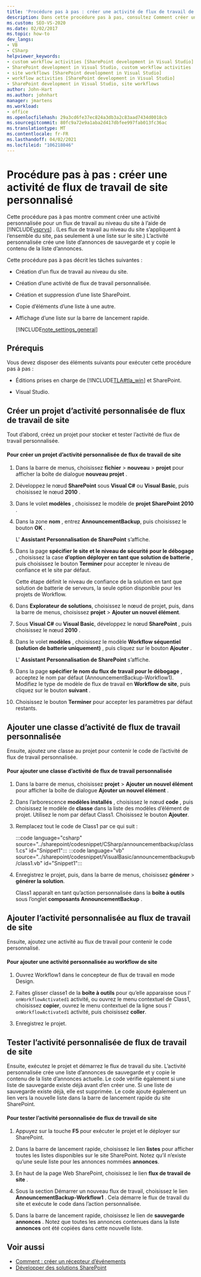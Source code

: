 ```yaml
---
title: 'Procédure pas à pas : créer une activité de flux de travail de site personnalisée | Microsoft Docs'
description: Dans cette procédure pas à pas, consultez Comment créer une activité personnalisée pour un flux de travail SharePoint au niveau du site à l’aide de Visual Studio.
ms.custom: SEO-VS-2020
ms.date: 02/02/2017
ms.topic: how-to
dev_langs:
- VB
- CSharp
helpviewer_keywords:
- custom workflow activities [SharePoint development in Visual Studio]
- SharePoint development in Visual Studio, custom workflow activities
- site workflows [SharePoint development in Visual Studio]
- workflow activities [SharePoint development in Visual Studio]
- SharePoint development in Visual Studio, site workflows
author: John-Hart
ms.author: johnhart
manager: jmartens
ms.workload:
- office
ms.openlocfilehash: 29a3cd6fe37ec824a3db3a2c83aad7434d0018cb
ms.sourcegitcommit: 80fc9a72e9a1aba2d417dbfee997fab013fc36ac
ms.translationtype: MT
ms.contentlocale: fr-FR
ms.lasthandoff: 04/02/2021
ms.locfileid: "106218046"
---
```

# <a name="walkthrough-create-a-custom-site-workflow-activity"></a>Procédure pas à pas : créer une activité de flux de travail de site personnalisé
  Cette procédure pas à pas montre comment créer une activité personnalisée pour un flux de travail au niveau du site à l’aide de [!INCLUDE[vsprvs](../sharepoint/includes/vsprvs-md.md)] . (Les flux de travail au niveau du site s’appliquent à l’ensemble du site, pas seulement à une liste sur le site.) L’activité personnalisée crée une liste d’annonces de sauvegarde et y copie le contenu de la liste d’annonces.

 Cette procédure pas à pas décrit les tâches suivantes :

- Création d’un flux de travail au niveau du site.

- Création d’une activité de flux de travail personnalisée.

- Création et suppression d’une liste SharePoint.

- Copie d’éléments d’une liste à une autre.

- Affichage d’une liste sur la barre de lancement rapide.

  [!INCLUDE[note_settings_general](../sharepoint/includes/note-settings-general-md.md)]

## <a name="prerequisites"></a>Prérequis
 Vous devez disposer des éléments suivants pour exécuter cette procédure pas à pas :

- Éditions prises en charge de [!INCLUDE[TLA#tla_win](../sharepoint/includes/tlasharptla-win-md.md)] et SharePoint.

- Visual Studio.

## <a name="create-a-site-workflow-custom-activity-project"></a>Créer un projet d’activité personnalisée de flux de travail de site
 Tout d’abord, créez un projet pour stocker et tester l’activité de flux de travail personnalisée.

#### <a name="to-create-a-site-workflow-custom-activity-project"></a>Pour créer un projet d’activité personnalisée de flux de travail de site

1. Dans la barre de menus, choisissez **fichier**  >  **nouveau**  >  **projet** pour afficher la boîte de dialogue **nouveau projet** .

2. Développez le nœud **SharePoint** sous **Visual C#** ou **Visual Basic**, puis choisissez le nœud **2010** .

3. Dans le volet **modèles** , choisissez le modèle de **projet SharePoint 2010** .

4. Dans la zone **nom** , entrez **AnnouncementBackup**, puis choisissez le bouton **OK** .

     L' **Assistant Personnalisation de SharePoint** s’affiche.

5. Dans la page **spécifier le site et le niveau de sécurité pour le débogage** , choisissez la case **d’option déployer en tant que solution de batterie** , puis choisissez le bouton **Terminer** pour accepter le niveau de confiance et le site par défaut.

     Cette étape définit le niveau de confiance de la solution en tant que solution de batterie de serveurs, la seule option disponible pour les projets de Workflow.

6. Dans **Explorateur de solutions**, choisissez le nœud de projet, puis, dans la barre de menus, choisissez **projet**  >  **Ajouter un nouvel élément**.

7. Sous **Visual C#** ou **Visual Basic**, développez le nœud **SharePoint** , puis choisissez le nœud **2010** .

8. Dans le volet **modèles** , choisissez le modèle **Workflow séquentiel (solution de batterie uniquement)** , puis cliquez sur le bouton **Ajouter** .

     L' **Assistant Personnalisation de SharePoint** s’affiche.

9. Dans la page **spécifier le nom du flux de travail pour le débogage** , acceptez le nom par défaut (AnnouncementBackup-Workflow1). Modifiez le type de modèle de flux de travail en **Workflow de site**, puis cliquez sur le bouton **suivant** .

10. Choisissez le bouton **Terminer** pour accepter les paramètres par défaut restants.

## <a name="add-a-custom-workflow-activity-class"></a>Ajouter une classe d’activité de flux de travail personnalisée
 Ensuite, ajoutez une classe au projet pour contenir le code de l’activité de flux de travail personnalisée.

#### <a name="to-add-a-custom-workflow-activity-class"></a>Pour ajouter une classe d’activité de flux de travail personnalisée

1. Dans la barre de menus, choisissez **projet**  >  **Ajouter un nouvel élément** pour afficher la boîte de dialogue **Ajouter un nouvel élément** .

2. Dans l’arborescence **modèles installés** , choisissez le nœud **code** , puis choisissez le modèle de **classe** dans la liste des modèles d’élément de projet. Utilisez le nom par défaut Class1. Choisissez le bouton **Ajouter**.

3. Remplacez tout le code de Class1 par ce qui suit :

     :::code language="csharp" source="../sharepoint/codesnippet/CSharp/announcementbackup/class1.cs" id="Snippet1":::
     :::code language="vb" source="../sharepoint/codesnippet/VisualBasic/announcementbackupvb/class1.vb" id="Snippet1":::

4. Enregistrez le projet, puis, dans la barre de menus, choisissez **générer**  >  **générer la solution**.

     Class1 apparaît en tant qu’action personnalisée dans la **boîte à outils** sous l’onglet **composants AnnouncementBackup** .

## <a name="add-the-custom-activity-to-the-site-workflow"></a>Ajouter l’activité personnalisée au flux de travail de site
 Ensuite, ajoutez une activité au flux de travail pour contenir le code personnalisé.

#### <a name="to-add-a-custom-activity-to-the-site-workflow"></a>Pour ajouter une activité personnalisée au workflow de site

1. Ouvrez Workflow1 dans le concepteur de flux de travail en mode Design.

2. Faites glisser classe1 de la **boîte à outils** pour qu’elle apparaisse sous l' `onWorkflowActivated1` activité, ou ouvrez le menu contextuel de Class1, choisissez **copier**, ouvrez le menu contextuel de la ligne sous l' `onWorkflowActivated1` activité, puis choisissez **coller**.

3. Enregistrez le projet.

## <a name="test-the-site-workflow-custom-activity"></a>Tester l’activité personnalisée de flux de travail de site
 Ensuite, exécutez le projet et démarrez le flux de travail du site. L’activité personnalisée crée une liste d’annonces de sauvegarde et y copie le contenu de la liste d’annonces actuelle. Le code vérifie également si une liste de sauvegarde existe déjà avant d’en créer une. Si une liste de sauvegarde existe déjà, elle est supprimée. Le code ajoute également un lien vers la nouvelle liste dans la barre de lancement rapide du site SharePoint.

#### <a name="to-test-the-site-workflow-custom-activity"></a>Pour tester l’activité personnalisée de flux de travail de site

1. Appuyez sur la touche **F5** pour exécuter le projet et le déployer sur SharePoint.

2. Dans la barre de lancement rapide, choisissez le lien **listes** pour afficher toutes les listes disponibles sur le site SharePoint. Notez qu’il n’existe qu’une seule liste pour les annonces nommées **annonces**.

3. En haut de la page Web SharePoint, choisissez le lien **flux de travail de site** .

4. Sous la section Démarrer un nouveau flux de travail, choisissez le lien **AnnouncementBackup-Workflow1** . Cela démarre le flux de travail du site et exécute le code dans l’action personnalisée.

5. Dans la barre de lancement rapide, choisissez le lien de **sauvegarde annonces** . Notez que toutes les annonces contenues dans la liste **annonces** ont été copiées dans cette nouvelle liste.

## <a name="see-also"></a>Voir aussi
- [Comment : créer un récepteur d’événements](../sharepoint/how-to-create-an-event-receiver.md)
- [Développer des solutions SharePoint](../sharepoint/developing-sharepoint-solutions.md)

